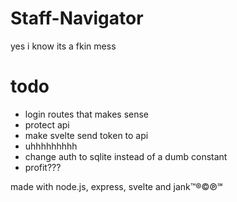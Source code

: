 # Staff-Navigator
yes i know its a fkin mess

# todo
- login routes that makes sense
- protect api
- make svelte send token to api
- uhhhhhhhhh
- change auth to sqlite instead of a dumb constant
- profit???


made with node.js, express, svelte and jank™®©℗℠

